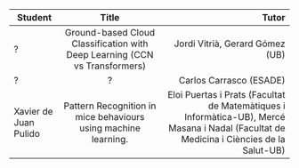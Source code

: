 | Student   |      Title      |  Tutor|
|----------|:---------:|----------:|
| ? | Ground-based Cloud Classification with Deep Learning (CCN vs Transformers) | Jordi Vitrià, Gerard Gómez (UB) |
| ? | ? | Carlos Carrasco (ESADE) |
| Xavier de Juan Pulido | Pattern Recognition in mice behaviours using machine learning. | Eloi Puertas i Prats (Facultat de Matemàtiques i Informàtica-UB), Mercé Masana i Nadal (Facultat de Medicina i Ciències de la Salut-UB) |

